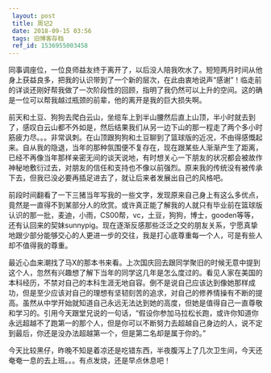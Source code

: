```yaml
---
 layout: post
 title: 周记2
 date: 2018-09-15 03:56
 tags: 旧博客存档
 ref_id: 1536955003458
---
```

同事调座位，一位良师益友终于离开了，以后没人陪我吹水了。短短两月时间从他身上获益良多，把我的认识带到了一个新的层次，在此由衷地说声“感谢”！临走前的详谈还刚好帮我做了一次阶段性的回顾，指明了我仍然可以上升的空间。这的确是一位可以帮我越过瓶颈的前辈，他的离开是我的巨大损失啊。

前天和土豆、狗狗去爬白云山，坐缆车上到半山腰然后直上山顶，半小时就去到了，感叹白云山都不外如是，然后结果我们从另一边下山的那一程走了两个多小时筋疲力尽。。。非常讽刺。在山顶跟狗狗和土豆聊到了篮球版的近况，不由得感慨起来。自从我的隐退，当年的那种氛围便不复存在，现在跟某些人渐渐产生了距离，已经不再像当年那样亲密无间的谈天说地，有时想关心一下朋友的状况都会被故作神秘地敷衍过去，对朋友的信任和支持也不像以前强烈。原来我的传统没有被传承下去，但我已没必要再插足进去了，就让后来者发展出自己的风格吧。

前段时间翻看了一下三猪当年写我的一些文字，发现原来自己身上有这么多优点，竟然是一直得不到某部分人的欣赏。或许真正能了解我的人就只有毕业前在篮球版认识的那一批，麦迪，小雨，CS00帮，vc，土豆，狗狗，博士，gooden等等，还有认回来的契妹sunnypig。现在逐渐反感那些泛泛之交的朋友关系，宁愿真挚地跟少部分能够交心的人更进一步的交往，我是打心底尊重每一个人，可是有些人却不值得我的尊重。

最近心血来潮找了马X的那本书来看。上次国庆回去跟同学聚旧的时候无意中提到这个人，忽然有兴趣想了解下当年的同学这几年是怎么度过的。看见人家在美国的本科经历，不禁对自己的本科生涯无地自容。倒不是说自己应该达到像她那样成功，但是至少应该对自己的理想有坚韧刻苦的追求，对自己的修养情操有不断的提高。虽然从中学开始就知道自己永远无法达到她的高度，但她是值得自己一直尊敬和学习的。引用今天跟堂兄说的一句话，“假设你参加马拉松长跑，或许你知道你永远超越不了跑第一的那个人，但是你可以不断努力去超越自己身边的人，说不定到最后，你还是没办法超越第一个，但是第二名却是属于你的。”

今天比较黑仔，昨晚不知是着凉还是吃错东西，半夜腹泻上了几次卫生间，今天还奄奄一息的去上班。。。有点发烧，还是早点休息吧！

